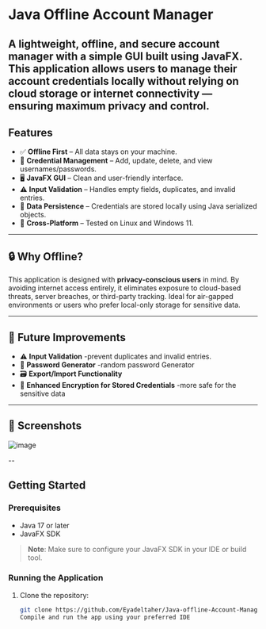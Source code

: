 # Java Offline Account Manager

A lightweight, **offline**, and secure account manager with a simple GUI built using **JavaFX**. This application allows users to manage their account credentials locally without relying on cloud storage or internet connectivity — ensuring maximum privacy and control.
---

## Features

- ✅ **Offline First** – All data stays on your machine.
- 🔐 **Credential Management** – Add, update, delete, and view usernames/passwords.
- 🖥️ **JavaFX GUI** – Clean and user-friendly interface.
- ⚠️ **Input Validation** – Handles empty fields, duplicates, and invalid entries.
- 💾 **Data Persistence** – Credentials are stored locally using Java serialized objects.
- 🧪 **Cross-Platform** – Tested on Linux and Windows 11.

---

## 🔒 Why Offline?

This application is designed with **privacy-conscious users** in mind. By avoiding internet access entirely, it eliminates exposure to cloud-based threats, server breaches, or third-party tracking. Ideal for air-gapped environments or users who prefer local-only storage for sensitive data.

---

## 🚧 Future Improvements

- ⚠️ **Input Validation**     -prevent duplicates and invalid entries.
- 🔑 **Password Generator**   -random password Generator
- 🗃️ **Export/Import Functionality**
- 🔐 **Enhanced Encryption for Stored Credentials**   -more safe for the sensitive data

---

## 📸 Screenshots

![image](https://github.com/user-attachments/assets/45000b46-f913-4348-be72-b16287a3c0c6)

--

## Getting Started

### Prerequisites

- Java 17 or later
- JavaFX SDK

> **Note**: Make sure to configure your JavaFX SDK in your IDE or build tool.

### Running the Application

1. Clone the repository:
   ```bash
   git clone https://github.com/Eyadeltaher/Java-offline-Account-Manager.git
   Compile and run the app using your preferred IDE

